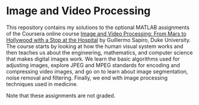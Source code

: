 # Image and Video Processing

This repository contains my solutions to the optional MATLAB assignments of the Coursera online course [Image and Video Processing: From Mars to Hollywood with a Stop at the Hospital](https://www.coursera.org/learn/image-processing/home/info) by Guillermo Sapiro, Duke University.
The course starts by looking at how the human visual system works and then teaches us about the engineering, mathematics, and computer science that makes digital images work. We learn the basic algorithms used for adjusting images, explore JPEG and MPEG standards for encoding and compressing video images, and go on to learn about image segmentation, noise removal and filtering. Finally, we end with image processing techniques used in medicine.

Note that these assignments are not graded.
